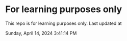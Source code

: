 # For learning purposes only
This repo is for learning purposes only.
Last updated at

Sunday, April 14, 2024 3:41:14 PM

